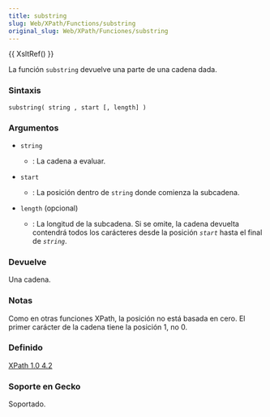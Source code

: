 ```yaml
---
title: substring
slug: Web/XPath/Functions/substring
original_slug: Web/XPath/Funciones/substring
---
```


{{ XsltRef() }}

La función `substring` devuelve una parte de una cadena dada.

### Sintaxis

```
substring( string , start [, length] )
```

### Argumentos

- `string`
  - : La cadena a evaluar.

- `start`
  - : La posición dentro de `string` donde comienza la subcadena.

- `length` (opcional)
  - : La longitud de la subcadena. Si se omite, la cadena devuelta contendrá todos los carácteres desde la posición _`start`_ hasta el final de _`string`_.

### Devuelve

Una cadena.

### Notas

Como en otras funciones XPath, la posición no está basada en cero. El primer carácter de la cadena tiene la posición 1, no 0.

### Definido

[XPath 1.0 4.2](http://www.w3.org/TR/xpath#function-substring)

### Soporte en Gecko

Soportado.
